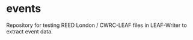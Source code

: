 # events

Repository for testing REED London / CWRC-LEAF files in LEAF-Writer to extract event data.
